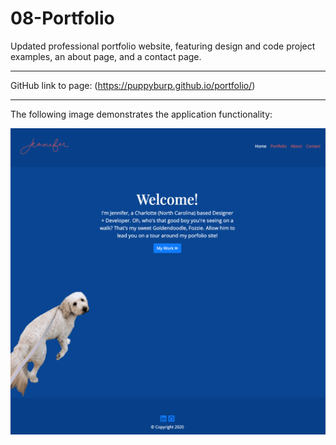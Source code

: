 # 08-Portfolio

Updated professional portfolio website, featuring design and code project examples, an about page, and a contact page.

------------------------------------

GitHub link to page: (https://puppyburp.github.io/portfolio/)

------------------------------------

The following image demonstrates the application functionality:

![portfolio](/assets/images/portfolio-demo.png)
